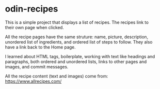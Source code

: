 # odin-recipes

This is a simple project that displays a list of recipes. The recipes link to their own page when clicked. 

All the recipe pages have the same struture: name, picture, description, unordered list of ingredients, and ordered list of steps to follow. They also have a link back to the Home page.

I learned about HTML tags, boilerplate, working with text like headings and paragraphs, both ordered and unordered lists, links to other pages and images, and commit messages.

All the recipe content (text and images) come from: https://www.allrecipes.com/